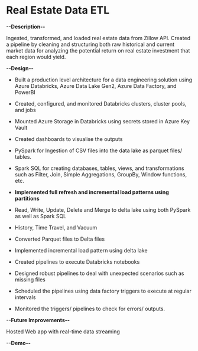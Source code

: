 # Real Estate Data ETL

**--Description--**

Ingested, transformed, and loaded real estate data from Zillow API.
Created a pipeline by cleaning and structuring both raw historical and current market data for analyzing the potential return on real estate investment that each region would yield.

**--Design--**

- Built a production level architecture for a data engineering solution using Azure Databricks, Azure Data Lake Gen2, Azure Data Factory, and PowerBI

- Created, configured, and monitored Databricks clusters, cluster pools, and jobs

- Mounted Azure Storage in Databricks using secrets stored in Azure Key Vault

- Created dashboards to visualise the outputs

- PySpark for Ingestion of CSV files into the data lake as parquet files/ tables.

- Spark SQL for creating databases, tables, views, and transformations such as Filter, Join, Simple Aggregations, GroupBy, Window functions, etc.

- **Implemented full refresh and incremental load patterns using partitions**

- Read, Write, Update, Delete and Merge to delta lake using both PySpark as well as Spark SQL

- History, Time Travel, and Vacuum

- Converted Parquet files to Delta files

- Implemented incremental load pattern using delta lake

- Created pipelines to execute Databricks notebooks

- Designed robust pipelines to deal with unexpected scenarios such as missing files

- Scheduled the pipelines using data factory triggers to execute at regular intervals

- Monitored the triggers/ pipelines to check for errors/ outputs.

**--Future Improvements--**

Hosted Web app with real-time data streaming

**--Demo--**
